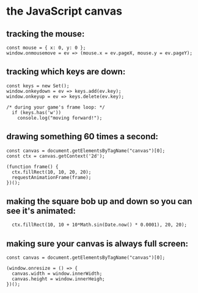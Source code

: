 # the JavaScript canvas

## tracking the mouse:
```
const mouse = { x: 0, y: 0 };
window.onmousemove = ev => (mouse.x = ev.pageX, mouse.y = ev.pageY);
```

## tracking which keys are down:
```
const keys = new Set();
window.onkeydown = ev => keys.add(ev.key);
window.onkeyup = ev => keys.delete(ev.key);

/* during your game's frame loop: */
  if (keys.has('w'))
    console.log("moving forward!");
```

## drawing something 60 times a second:

```
const canvas = document.getElementsByTagName("canvas")[0];
const ctx = canvas.getContext('2d');

(function frame() {
  ctx.fillRect(10, 10, 20, 20);
  requestAnimationFrame(frame);
})();
```

## making the square bob up and down so you can see it's animated:
```
  ctx.fillRect(10, 10 + 10*Math.sin(Date.now() * 0.0001), 20, 20);
```

## making sure your canvas is always full screen:
```
const canvas = document.getElementsByTagName("canvas")[0];

(window.onresize = () => {
  canvas.width = window.innerWidth;
  canvas.height = window.innerHeigh;
})();
```
